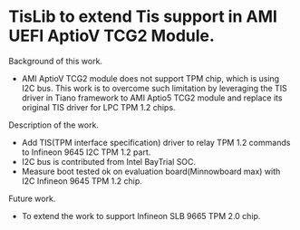 # TisLib to extend Tis support in AMI UEFI AptioV TCG2 Module.

Background of this work.
* AMI AptioV TCG2 module does not support TPM chip, which is using I2C bus. This work is to overcome such limitation by leveraging the TIS driver in Tiano framework to AMI Aptio5 TCG2 module and replace its original TIS driver for LPC TPM 1.2 chips.

Description of the work.
* Add TIS(TPM interface specification) driver to relay TPM 1.2 commands to Infineon 9645 I2C TPM 1.2 part.
* I2C bus is contributed from Intel BayTrial SOC. 
* Measure boot tested ok on evaluation board(Minnowboard max) with I2C Infineon 9645 TPM 1.2 chip.

Future work.
* To extend the work to support Infineon SLB 9665 TPM 2.0 chip.
